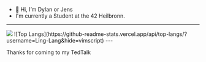 - 👋 Hi, I’m Dylan or Jens
-    I'm currently a Student at the 42 Heilbronn.
---
<img src="https://github-readme-stats.vercel.app/api/top-langs/?username=Ling-Lang"/>
![Top Langs](https://github-readme-stats.vercel.app/api/top-langs/?username=Ling-Lang&hide=vimscript)
---

  Thanks for coming to my TedTalk 
<!---
Ling-Lang/Ling-Lang is a ✨ special ✨ repository because its `README.md` (this file) appears on your GitHub profile.
You can click the Preview link to take a look at your changes.
--->
